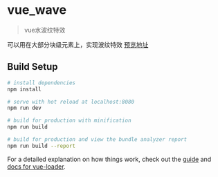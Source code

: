 # vue_wave

> vue水波纹特效

可以用在大部分块级元素上，实现波纹特效
[预览地址](https://stmory.github.io/vue_wave "Markdown")

## Build Setup

``` bash
# install dependencies
npm install

# serve with hot reload at localhost:8080
npm run dev

# build for production with minification
npm run build

# build for production and view the bundle analyzer report
npm run build --report
```

For a detailed explanation on how things work, check out the [guide](http://vuejs-templates.github.io/webpack/) and [docs for vue-loader](http://vuejs.github.io/vue-loader).
